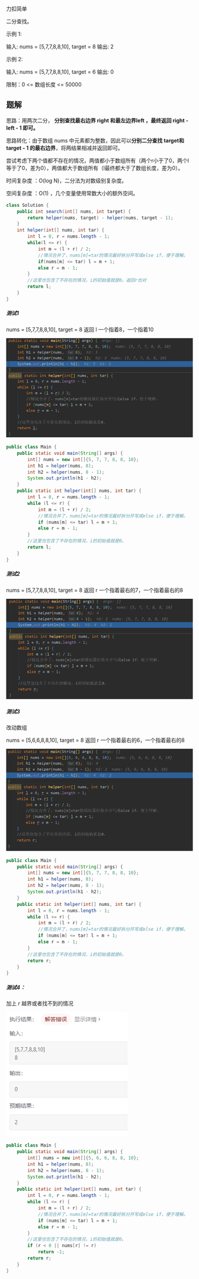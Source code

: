 力扣简单

二分查找。



示例 1:

输入: nums = [5,7,7,8,8,10], target = 8
输出: 2



示例 2:

输入: nums = [5,7,7,8,8,10], target = 6
输出: 0

限制：0 <= 数组长度 <= 50000



## 题解

思路：用两次二分， **分别查找最右边界 right 和最左边界left ，最终返回 right - left - 1 即可。** 

思路转化：由于数组 nums 中元素都为整数，因此可以**分别二分查找 target和 target - 1 的最右边界**，将两结果相减并返回即可。



尝试考虑下两个值都不存在的情况，两值都小于数组所有（两个r小于了0，两个l等于了0，差为0），两值都大于数组所有（l最终都大于了数组长度，差为0）。



时间复杂度  ：O(log N)，二分法为对数级别复杂度。

空间复杂度 ：O(1) ，几个变量使用常数大小的额外空间。

````java
class Solution {
    public int search(int[] nums, int target) {
        return helper(nums, target) - helper(nums, target - 1);
    }
    int helper(int[] nums, int tar) {
        int l = 0, r = nums.length - 1;
        while(l <= r) {
            int m = (l + r) / 2;
            //情况合并了，nums[m]=tar的情况最好拆分开写成else if，便于理解。
            if(nums[m] <= tar) l = m + 1;
            else r = m - 1;
        }
        //这里也包含了不存在的情况，i的初始值就是0。返回r也对
        return l;
    }
}
````



##### 测试1

nums = [5,7,7,8,8,10], target = 8 返回 l		一个指着8，一个指着10

![1616030207195](../../../assets/1616030207195.png)

````java
public class Main {
    public static void main(String[] args) {
        int[] nums = new int[]{5, 7, 7, 8, 8, 10};
        int h1 = helper(nums, 8);
        int h2 = helper(nums, 8 - 1);
        System.out.println(h1 - h2);
    }
    public static int helper(int[] nums, int tar) {
        int l = 0, r = nums.length - 1;
        while (l <= r) {
            int m = (l + r) / 2;
            //情况合并了，nums[m]=tar的情况最好拆分开写成else if，便于理解。
            if (nums[m] <= tar) l = m + 1;
            else r = m - 1;
        }
        //这里也包含了不存在的情况，i的初始值就是0。
        return l;
    }
}
````

##### 测试2

nums = [5,7,7,8,8,10], target = 8 返回 r		一个指着最右的7，一个指着最右的8

![1616030450902](../../../assets/1616030450902.png)

##### 测试3

改动数组

nums = [5,6,6,8,8,10], target = 8 返回 r	 一个指着最右的6，一个指着最右的8

![1616030564645](../../../assets/1616030564645.png)

````java
public class Main {
    public static void main(String[] args) {
        int[] nums = new int[]{5, 7, 7, 8, 8, 10};
        int h1 = helper(nums, 8);
        int h2 = helper(nums, 8 - 1);
        System.out.println(h1 - h2);
    }
    public static int helper(int[] nums, int tar) {
        int l = 0, r = nums.length - 1;
        while (l <= r) {
            int m = (l + r) / 2;
            //情况合并了，nums[m]=tar的情况最好拆分开写成else if，便于理解。
            if (nums[m] <= tar) l = m + 1;
            else r = m - 1;
        }
        //这里也包含了不存在的情况，i的初始值就是0。
        return r;
    }
}
````

##### 测试4：

加上 r 越界或者找不到的情况

![1616030816132](../../../assets/1616030816132.png)

````java
public class Main {
    public static void main(String[] args) {
        int[] nums = new int[]{5, 6, 6, 8, 8, 10};
        int h1 = helper(nums, 8);
        int h2 = helper(nums, 8 - 1);
        System.out.println(h1 - h2);
    }
    public static int helper(int[] nums, int tar) {
        int l = 0, r = nums.length - 1;
        while (l <= r) {
            int m = (l + r) / 2;
            //情况合并了，nums[m]=tar的情况最好拆分开写成else if，便于理解。
            if (nums[m] <= tar) l = m + 1;
            else r = m - 1;
        }
        //这里也包含了不存在的情况，i的初始值就是0。
        if (r < 0 || nums[r] != r)
            return -1;
        return r;
    }
}
````

